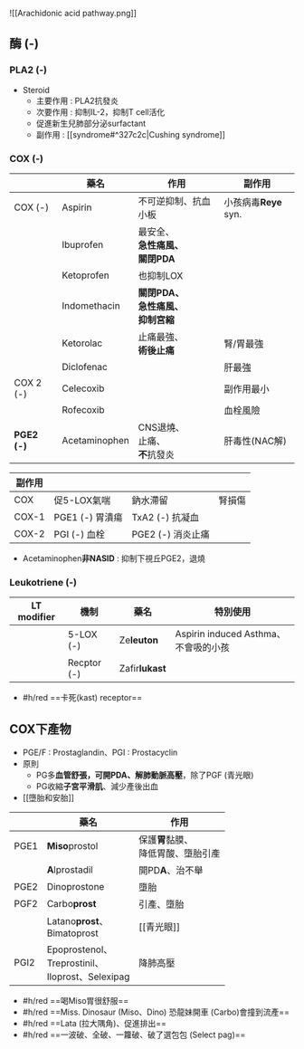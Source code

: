 ![[Arachidonic acid pathway.png]]
## 酶 (-)
### PLA2 (-)
- Steroid
	- 主要作用 : PLA2抗發炎
	- 次要作用 : 抑制IL-2，抑制T cell活化
	- 促進新生兒肺部分泌surfactant
	- 副作用 : [[syndrome#^327c2c|Cushing syndrome]]
### COX (-)
|         | 藥名           | 作用                        | 副作用            |
|----------|----------------|-----------------------------|-------------------|
| COX (-)  | Aspirin        | 不可逆抑制、抗血小板                    | 小孩病毒**Reye** syn. |
|          | Ibuprofen      | 最安全、<br>**急性痛風、<br>關閉PDA**            |                   |
|          | Ketoprofen     | 也抑制LOX                   |                   |
|          | Indomethacin   | **關閉PDA、<br>急性痛風、<br>抑制宮縮** |                   |
|          | Ketorolac      | 止痛最強、<br>**術後止痛**          | 腎/胃最強         |
|          | Diclofenac     |                             | 肝最強            |
| COX 2 (-) | Celecoxib      |                             | 副作用最小        |
|          | Rofecoxib      |                             | 血栓風險          |
| **PGE2 (-)**  | Acetaminophen  | CNS退燒、<br>止痛、<br>**不**抗發炎       | 肝毒性(NAC解)     |

| 副作用 |                |                  |        |
|--------|----------------|------------------|--------|
| COX    | 促5-LOX氣喘    | 鈉水滯留         | 腎損傷 |
| COX-1  | PGE1 (-) 胃潰瘍 | TxA2 (-) 抗凝血   |        |
| COX-2  | PGI (-) 血栓    | PGE2 (-) 消炎止痛 |        |
- Acetaminophen**非NASID** : 抑制下視丘PGE2，退燒
### Leukotriene (-)
| LT modifier | 機制        | 藥名        | 特別使用                             |
|----------------------|-------------|-------------|--------------------------------------|
|                      | 5-LOX (-)   | Ze**leuton**    | Aspirin induced Asthma、不會吸的小孩 |
|                      | Recptor (-) | Zafir**lukast** |                                      |
- #h/red ==卡死(kast) receptor==
## COX下產物
- PGE/F : Prostaglandin、PGI : Prostacyclin
- 原則
	- PG多**血管舒張，可開PDA、解肺動脈高壓**，除了PGF (青光眼)
	- PG收縮**子宮平滑肌**、減少產後出血
- [[墮胎和安胎]]

|      | 藥名                                 | 作用                 |
|------|--------------------------------------|----------------------|
| PGE1 | **Miso**prostol                          | 保護**胃**黏膜、<br>降低胃酸、墮胎引產 |
|      | **A**lprostadil                          | 開PD**A**、治不舉         |
| PGE2 | Dinoprostone                         | 墮胎                 |
| PGF2 | Carbo**prost**                           | 引產、墮胎           |
|      | Latano**prost**、<br>Bimatoprost                          | [[青光眼]]               |
| PGI2 | Epoprostenol、<br>Treprostinil、<br>Iloprost、Selexipag | 降肺高壓             |
- #h/red  ==喝Miso胃很舒服==
- #h/red ==Miss. Dinosaur (Miso、Dino) 恐龍妹開車 (Carbo)會撞到流產==
- #h/red ==Lata (拉大隅角)、促進排出==
- #h/red ==一波破、全破、一籮破、破了選包包 (Select pag)==


